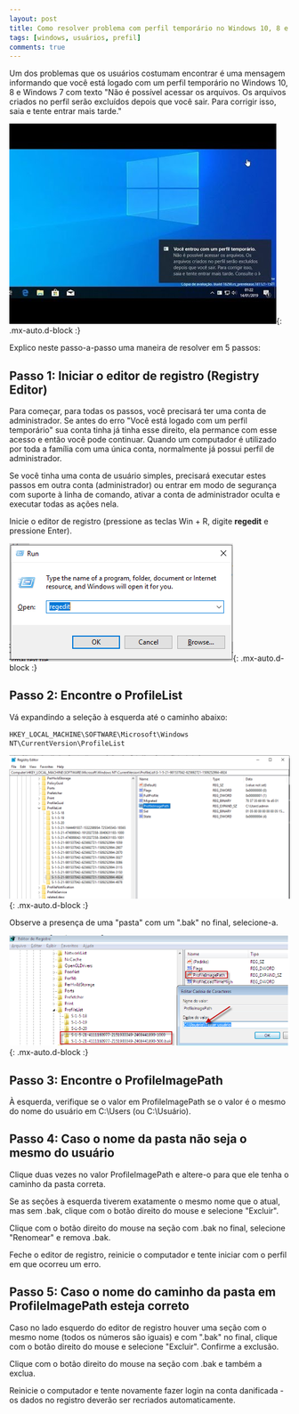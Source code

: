 ```yaml
---
layout: post
title: Como resolver problema com perfil temporário no Windows 10, 8 e 7.
tags: [windows, usuários, prefil]
comments: true
---
```


Um dos problemas que os usuários costumam encontrar é uma mensagem informando que você está logado com um perfil temporário no Windows 10, 8 e Windows 7 com texto "Não é possível acessar os arquivos. Os arquivos criados no perfil serão excluídos depois que você sair. Para corrigir isso, saia e tente entrar mais tarde."

![Tela de aviso perfil temporário Windows](/assets/img/perfil-temporario-windows-10.jpg){: .mx-auto.d-block :}

Explico neste passo-a-passo uma maneira de resolver em 5 passos:

## Passo 1: Iniciar o editor de registro (Registry Editor)

Para começar, para todas os passos, você precisará ter uma conta de administrador. Se antes do erro "Você está logado com um perfil temporário" sua conta tinha já tinha esse direito, ela permance com esse acesso e então você pode continuar. Quando um computador é utilizado por toda a família com uma única conta, normalmente já possui perfil de administrador.

Se você tinha uma conta de usuário simples, precisará executar estes passos em outra conta (administrador) ou entrar em modo de segurança com suporte à linha de comando, ativar a conta de administrador oculta e executar todas as ações nela.

Inicie o editor de registro (pressione as teclas Win + R, digite **regedit** e pressione Enter).

![Executar o regedit](/assets/img/run-regedit.png){: .mx-auto.d-block :}

## Passo 2: Encontre o ProfileList

Vá expandindo a seleção à esquerda até o caminho abaixo:

~~~
HKEY_LOCAL_MACHINE\SOFTWARE\Microsoft\Windows NT\CurrentVersion\ProfileList
~~~

![Regedit profile com .bak](/assets/img/caminho-do-profilelist.png){: .mx-auto.d-block :}

Observe a presença de uma "pasta" com um ".bak" no final, selecione-a.

![Regedit profile com .bak](/assets/img/regedit-profile-bak.png){: .mx-auto.d-block :}

## Passo 3: Encontre o ProfileImagePath

À esquerda, verifique se o valor em ProfileImagePath se o valor é o mesmo do nome do usuário em C:\Users (ou C:\Usuário).

## Passo 4: Caso o nome da pasta não seja o mesmo do usuário

Clique duas vezes no valor ProfileImagePath e altere-o para que ele tenha o caminho da pasta correta.

Se as seções à esquerda tiverem exatamente o mesmo nome que o atual, mas sem .bak, clique com o botão direito do mouse e selecione "Excluir".

Clique com o botão direito do mouse na seção com .bak no final, selecione "Renomear" e remova .bak.

Feche o editor de registro, reinicie o computador e tente iniciar com o perfil em que ocorreu um erro.

## Passo 5: Caso o nome do caminho da pasta em ProfileImagePath esteja correto

Caso no lado esquerdo do editor de registro houver uma seção com o mesmo nome (todos os números são iguais) e com ".bak" no final, clique com o botão direito do mouse e selecione "Excluir". Confirme a exclusão.

Clique com o botão direito do mouse na seção com .bak e também a exclua.

Reinicie o computador e tente novamente fazer login na conta danificada - os dados no registro deverão ser recriados automaticamente.
